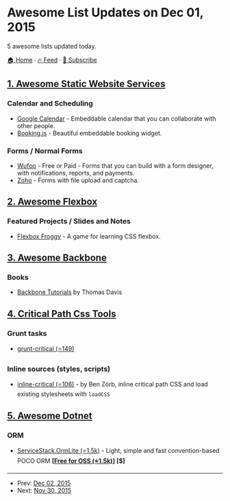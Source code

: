 # Awesome List Updates on Dec 01, 2015

5 awesome lists updated today.

[🏠 Home](/README.md) · [🔥 Feed](https://test.trackawesomelist.com/feed.xml) · [📮 Subscribe](https://trackawesomelist.us17.list-manage.com/subscribe?u=d2f0117aa829c83a63ec63c2f&id=36a103854c)



## [1. Awesome Static Website Services](/content/agarrharr/awesome-static-website-services/README.md)

### Calendar and Scheduling

*   [Google Calendar](http://calendar.google.com/) - Embeddable calendar that you can collaborate with other people.
*   [Booking.js](http://booking.timekit.io/) - Beautiful embeddable booking widget.

### Forms / Normal Forms

*   [Wufoo](http://www.wufoo.com/) - Free or Paid - Forms that you can build with a form designer, with notifications, reports, and payments.
*   [Zoho](https://www.zoho.com/crm/help/web-forms/set-up-web-forms.html) - Forms with file upload and captcha.

## [2. Awesome Flexbox](/content/afonsopacifer/awesome-flexbox/README.md)

### Featured Projects / Slides and Notes

*   [Flexbox Froggy](http://flexboxfroggy.com/) - A game for learning CSS flexbox.

## [3. Awesome Backbone](/content/sadcitizen/awesome-backbone/README.md)

### Books

*   [Backbone Tutorials](https://leanpub.com/backbonetutorials) by Thomas Davis

## [4. Critical Path Css Tools](/content/addyosmani/critical-path-css-tools/README.md)

### Grunt tasks

*   [grunt-critical (⭐149)](https://github.com/bezoerb/grunt-critical)

### Inline sources (styles, scripts)

*   [inline-critical (⭐106)](https://github.com/bezoerb/inline-critical) - by Ben Zörb, inline critical path CSS and load existing stylesheets with `loadCSS`

## [5. Awesome Dotnet](/content/quozd/awesome-dotnet/README.md)

### ORM

*   [ServiceStack.OrmLite (⭐1.5k)](https://github.com/ServiceStack/ServiceStack.OrmLite) - Light, simple and fast convention-based POCO ORM **\[[Free for OSS (⭐1.5k)](https://github.com/ServiceStack/ServiceStack.OrmLite/blob/master/license.txt)]** **\[$]**

---

- Prev: [Dec 02, 2015](/content/2015/12/02/README.md)
- Next: [Nov 30, 2015](/content/2015/11/30/README.md)